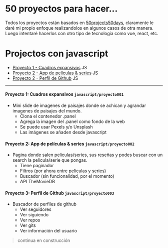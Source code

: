 # 50 proyectos para hacer...

Todos los proyectos están basados en [50projects50days](https://github.com/bradtraversy/50projects50days/), claramente le daré mi propio enfoque realizandolos en algunos casos de otra manera. Luego intentaré hacerlos con otro tipo de tecnología como vue, react, etc.

# Projectos con javascript
 * [Proyecto 1 - Cuadros expansivos](#jsproyecto1) JS
 * [Proyecto 2 - App de películas & series](#jsproyecto2) JS
 * [Proyecto 2 - Perfil de Github](#jsproyecto3) JS

---

#### <a name="jsproyecto1"></a>Proyecto 1: **Cuadros expansivos** `javascript/proyecto001`
 - Mini slide de imagenes de paisajes donde se achican y agrandar imagenes de paisajes del mundo.
 	- Clona el contenedor .panel
 	- Agrega la imagen del .panel como fondo de la web
 	- Se puede usar Pexels y/o Unsplash
 	- Las imágenes se añaden desde javascript

#### <a name="jsproyecto2"></a>Proyecto 2: **App de películas & series** `javascript/proyecto002`
 - Pagina donde salen peliculas/series, sus reseñas y podes buscar con un search la película/serie que pongas.
 	- Tiene paginador
 	- Filtros (por ahora entre películas y series)
	- Buscador (sin funcionalidad, por el momento)
 	- API TheMovieDB

#### <a name="jsproyecto3"></a>Proyecto 3: **Perfil de Github** `javascript/proyecto003`
 - Buscador de perfiles de github
 	- Ver seguidores
 	- Ver siguiendo
 	- Ver repos
 	- Ver gits
 	- Ver información del usuario
> continua en construcción